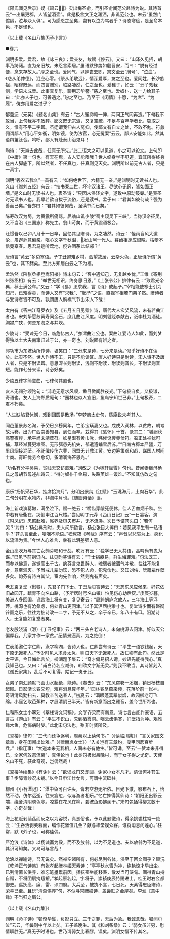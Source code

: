 <!-- { "loadSidebar": true } -->
《邵氏闻见后录》疑《碧云》实出梅圣俞，而引圣俞闻范公赴诗为说。其诗首云“一出屡更郡，人皆望酒壶”。此是极言文正之潇洒，非讥范公也。末云“虽然门馆隔，泣与众人俱”。可为感恩之至矣，岂有以泣为骂者乎？诗态寒俭，是圣俞本色，不足怪也。

（以上载《名山八集丙子小言》）

●卷六

渊明多爱。爱君，故《咏三良》；爱亲友，故赋《停云》。又曰：“山泽久见招，胡事乃踌躇。直为亲旧故，未忍言索居。”虽语默殊势如殷晋安，而曰：“脱有经过便，念来存故人。”厚之至也。爱同气，以妹丧去职，祭文至云“崩号”、“泣血”。《悲从弟仲德》，泪应心零。《祭从弟敬远》，情深爱厚，友之至也。爱同姓，长沙族祖，昭穆既远，而四言赠别，临路凄然，仁之至也。爱稚子，如云：“弱子戏我侧，学语未成音。此事真复乐，聊用忘华簪。”慈之至也。爱奴仆，送一力给其子曰：“此亦人子也，可善遇之。”恕之至也。乃至于《闲情》十愿，“为席”、“为履”，傥亦用爱之过乎？

郁茧迂（元英）《题名山集》有云：“古人冤抑赖一伸，两间正气同再造。”下句我不敢当，上句我亦不敢辞。鄙文既无宗派，又复空疏，不足与百年学者比，窃取之义，惟有不平二字耳。茧迂谓我伸古人冤抑，使鄙文有自立之处，不敢不勉。符蠡佣谓鄙人“用心平如衡，明如镜，使为法官，必无冤案”云云，鄙人安能如此。然其语舆茧迂合。呜呼，鄙人有赴泰山治鬼耳！

陶诗：“天岂去此哉，任真无所先。”此二语大之可以见道，小之可以论文。上句即《中庸》第一句也。有天在焉，古人安能限我？世人终身学不见道，宜其所得终身在古人脚底下。所以然者，不任真也，任真则见天矣。渊明所以前无古人者，只是一真字。

渊明“羲农去我久”一首有云：“如何绝世下，六籍无一亲。”是渊明时无读书人也。义山《赠刘五经》有云：“挟书秦二世，坏宅汉诸王。尽欲心无窍，皆如面正墙。”是义山时无读书人也。表圣诗：“只因末俗轻文字，遂致中原动鼓鼙。”是表圣时无读书人也。我辈若欲自拔于流俗，还是读书。孟子曰：“君其如彼何哉？强为善而已矣。”吾亦曰：“君其如彼何哉，强读书而已矣。”

陈寿改汉为蜀，为黄震所痛骂。屈翁山讥少陵“蜀主窥吴下三峡”，当称汉帝征吴，又不当沿《三国志》称先主。翁山苛矣，而于黄震语极合。

汪憬吾以己卯八月十一日卒，回忆其见赠诗，为之凄然。诗云：“怪雨盲风大道沦，舟邂逅意偏亲。呕心文字千秋泪，发山阿一代人。暮齿相逢应恨晚，枯菱不信竟辜春。思君马迹听莺地，傥许团茅此结邻？”

唐诗言“黄云”多边塞语。予丁丑避难乡村，西望故居，云杂火色，正唐诗所谓“黄云”也，其下赭矣。至此方知居白云之下为福。

孟浩然《陪张丞相登嵩阳楼》诗末句云：“客中遇知己，无复越乡忧。”工维《寄荆州张丞相》有云：“举世无相识，终身思旧恩。”《上张令公》排律有云：“致君光帝典，荐士满公车。”又云：“学《易》思求我，言《诗》或起予。”宰相能使寒士引为知己，已难得矣，而诗人又有“求我”、“起予”之语，直视宰相若门弟子然。赠诗者与受诗者皆不可及。孰谓唐人胸襟气节出宋人下哉！

太白有《答曲江奇罗衣》及《五月五日见赠》诗，唐代大人宏奖风流，未有若曲江者也。宋刘挚愿苏黄寿同金石，庶几曲江风度。明刘健贬李献吉，诋李杜为酒徒。胸襟广狭，何啻东海之与井坎。

少陵诗：“受谏无今日，临危忆古人。”亦谓曲江公也。案曲江爱诗人如此，而刘梦得独以土大夫南窜归过于公，亦一奇也。刘说固有辨之者。

郭功甫为东坡读所作诗，坡笑曰：“三分来是诗，七分来是读。”似乎好诗不在读矣。此实不然。世人作诗不工，只是不能读耳。唐人好诗只是耐读，宋人诗不及唐人者，只是不耐读耳。意思深长则耐读，浅则不耐读，耐读则音长，不耐读则音短。能作七分来读，诗必好矣。

少陵五律字简意曲，七律何其直也。

友人无锡孙颂陀句：“鸿毛无意求风顺，鱼目微闻胜夜光。”下句极自负，又极谦，奇语也。友人上海郑质庵句：“园林也似人宜旧，鱼鸟宁知世已非。”上句极奇，二君不朽矣。

“人生缺陷君休憾，戏到团圆是散场。”李梦航太史句，质庵说未考其人。

同邑董景苏名洵，予癸巳乡榜同年，亡弟宝璜妻父也。戊戌入词林，以贫故，朝考故污卷，出为广西崇善知县，到任而卒。兹得其《感怀》十首，录其二：“城阙秋高警夜桴，承平尚未靖萑苻。妖星潜有黄巾党，纬候讹传赤伏符。虱正处禅犹可捕，草经滋蔓更难图。无形弭患先机失，郁遣遗蝻雪后苏。”“日南古郡本严疆，万里风烟接混茫。不祀俄传伤六蓼，同盟无计救江黄。安边筹策艰和战，谋国人材间士商。宵旰忧劳今愈切，蚤清寰海答恩光。”

“功名有分平吴易，贫贱无交访戴难。”刘改之《为稼轩赋雪》句也。昔闻妻继母杨氏之母胡节母述乩诗云：“得时奴仆千金易，失路英雄一饭难。”不知其仿改之句也。

康乐“扬帆采石华，挂席拾海月”，分明出景纯《江赋》“玉珧海月，土肉石华”，此二句分明在水物内，非海中月也。《随园诗话》误。

海上新戏演葛嫩，满坐泣下。赋一绝云：“嚼齿穿龈死便休，佳人舌血炳千秋。坐中若有唐衢在，哭倒申江百尺楼。”尝见明丁元荐《西山日记》云“一日宴客，演《鸣凤记》忠愍赴难，厮养及舆夫市井，无不流涕。次日予诘苍头曰：‘若何哭？’对曰：‘杨公典刑时，夫人问所欲言。杨公张目大谇曰：若见我平生有一私语乎？’苍头言至此，哽咽不能语。”嵇叔夜《琴赋》序有云：“声音以悲哀为上，感化以流涕为贵。”今世人心难言，幸有此泪差强人意。

金山高吹万与其亡女韵芬唱和于乩，吹万有云：“独学已无人共语，高吟尚有鬼为谋。”已见予前刻词内。兹见韵芬诗有云：“千士捐躯易，群生悔罪难。”句法既工，而参以佛意，遂觉高出千古。韵芬言鬼畏醉人，魂弱者被酒气冲散，往往不能复合，意至泯灭。予当戒儿辈勿饮，恐不犯人命，犯鬼命也。又知刘伶、阮籍辈作孽多矣。韵芬有诗白其父，室内先作响，然则鬼有声矣。

老友袁复堂（慰黎），先君子门下士。丁丑后见寄诗云：“无恙东风应候来，好花依旧故园开。踏青不向名山路，（予所居时号名山镇）怕见伤心劫后灰。”庚辰岁暮，美洲人多回国，讹言海上将有变，复见寄云：“局跨蜗庐念故人，三年海上等浮萍。桃源也有沧桑虑，何处青山更问津。”以予寓沪西桃渺寸也。复堂诗少而有磬彻铃圆之乐，往往为拙诗改一二字，予无不从之，卒于辛巳，年八十有□。阳湖诗人，无复能如复堂者矣。

老友殷晓浦（灏）《丁丑纪事》云：“两三头白老诗人，未向桃源去问津。好似天公偏厚我，几家并作一家贫。”纪情景逼真，为之绝倒！

亡表弟邀仁字仁卿，泳字柳湖，皆诗人也。仁卿尝有诗云：“平生一语钦钱起，天下原无饿死人。”予少时见人求食太急，则曰天下无饿死人，故仁卿有此句。然此是太平语，今日悔此言矣。柳湖题予集云：“奇才偏易招人谤，妙语先能得我心。”真我知己也。又曰：“甫白诗名应减价，韩欧文字渐无灵。”则我不敢当。其诗皆刻入《谢氏家集》，乱后不可复得，姑记一斑于此。

女弟子南汇顾默飞画山水超绝，能诗。《春去》云：“东风帘卷一溪烟，镇日杨枝自起眠。日影渐长春又短，难将消息算华年。”“园林春尽燕来频，花落阶前一怅神。奇语清风勤扫去，莫教辛苦送春人。”初夏云：“满眼蓬蒿翠似烟，故园柳老可飞绵。小庭乞取芭蕉种，才展清阴已半天。”皆有新意而出之雅音，盖今世所希也。

仁和陈女士小翠刻《翠楼诗文词稿》。文学齐梁而有新意，诗七言古能作豪语，五言古《游山》有云：“平生不识山，忽到栖霞洞。咽云齿俱寒，扪壁指为肿。艰难缘木鱼，危怖病时梦。”此北宋句法也，殆非时贤所及。

《翠楼》律句：“三代而还争逐利，周秦以上读何书。”（《读临川集》）“言关家国文章重，身在闺闱出处难。”（《赠丽岚女士》）“入关岂有三章约，曳甲同悲百步兵。”（指辽事）“大道本来无我相，人间未必有他生。”皆可诵。至云“一赞本来非得已，全家何敢怨流离”，真伟论也！此类句极似吕晚村，而于女子得之尤奇。天使名山不死，获此奇观，岂偶然哉！

《翠楼吟续集》《有谢》云：“欲谒龙门又却回，谢家小女本凡才。清谈何补苍生事？步障青纱况未裁。”以今日申江仕女言，可谓中流砥柱。

柳州《小石潭记》：“潭中鱼可百许头，皆若空游无所依。日光下澈，影布石上，怡然不动，仿尔远逝，往来翕忽，似与游者相乐。”忆亡姊得箕仙诗：“朝阳正出彩云端，绕舍清阴晓色寒。凉露在花风在柳，碧波鱼影拂阑干。”末句包括得柳文数十字，亦奇矣哉！

海上花贩剥菡萏而反之以为容悦，真恶俗也。予以此题徵诗，得余姚裘柱常一绝云：“生吞活剥芙蓉面，编作花篮值几金？献与华堂娱众客，谁将消息问莲心。”柱常，默飞外子也，可称佳偶。

严沧浪《诗体》以杨诚斋为殿，而不及放翁，以为不足道也。夫以放翁为不足道，其识可知矣。又乌可与言哉！

沧浪以禅喻诗，吾无说矣。然禅空诸所有，何必尽列各体，浸至于回文图乎？顾沅《乾坤正气诗集》有张孝起赠林姬天素诗：“亭亭秋水雪为神，绝艳惊才早出尘。已列清斋长供养，难忘笔墨累前因。挥弦密坐能移晷，散发当可浃旬。画得青山持自赠，不将团扇掩蛾颦。”孝起原名起，字将子，崇祯庚辰特赐进士。桂王时右佥都御史。巡抚高、廉、雷、琼四府。大兵至，被执不食，七日死。天素得忠臣赠诗，荣幸已至。且玩“清斋供养”句，不似寻常赠妓诗，盖尝贮之金屋矣。李渔《意中缘》不当归之眉公。

（以上载《名山九集》）

渊明《命子诗》“顿惭华鬓，负影只立。三千之罪，无后为急。我诚念哉，呱闻尔泣”云云，华鬓则中年以上矣。五子盖晚生。其《和刘柴桑》云：“弱女虽非男，慰情聊胜无。”真无子时语也。世乃谓弱女比春醪，误矣。渊明女惜不传其名。

